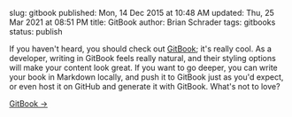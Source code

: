 slug: gitbook
published: Mon, 14 Dec 2015 at 10:48 AM
updated: Thu, 25 Mar 2021 at 08:51 PM
title: GitBook
author: Brian Schrader
tags: gitbooks
status: publish


If you haven't heard, you should check out [GitBook][1]; it's really
cool. As a developer, writing in GitBook feels really natural, and their
styling options will make your content look great. If you want to go deeper, 
you can write your book in Markdown locally, and push it to GitBook just as 
you'd expect, or even host it on GitHub and generate it with GitBook. What's 
not to love?


[GitBook &#8594;][1]

[1]: https://www.gitbook.com
